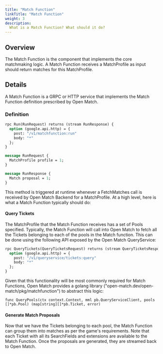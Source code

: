 ```yaml
---
title: "Match Function"
linkTitle: "Match Function"
weight: 3
description:
  What is a Match Function? What should it do?
---
```


## Overview

The Match Function is the component that implements the core matchmaking logic. A Match Function receives a MatchProfile as input should return matches for this MatchProfile.

## Details

A Match Function is a GRPC or HTTP service that implements the Match Function definition prescribed by Open Match.

### Definition

```proto
rpc Run(RunRequest) returns (stream RunResponse) {
  option (google.api.http) = {
    post: "/v1/matchfunction:run"
    body: "*"
  };
}

message RunRequest {
  MatchProfile profile = 1;
}

message RunResponse {
  Match proposal = 1;
}
```

This method is triggered at runtime whenever a FetchMatches call is received by Open Match Backend for a MatchProfile. At a high level, here is what a Match Function typically should do:

#### Query Tickets

The MatchProfile that the Match Function receives has a set of Pools specified. Typically, the Match Function will call into Open Match to fetch all the Tickets belonging to each of the pools in the Match function. This can be done using the following API exposed by the Open Match QueryService:

```proto
rpc QueryTickets(QueryTicketsRequest) returns (stream QueryTicketsResponse) {
  option (google.api.http) = {
    post: "/v1/queryservice/tickets:query"
    body: "*"
  };
}
```

Given that this functionality will be most commonly required for Match Functions, Open Match provides a golang library ("open-match.dev/open-match/pkg/matchfunction") to abstract this logic:

```golang
func QueryPools(ctx context.Context, mml pb.QueryServiceClient, pools []*pb.Pool) (map[string][]*pb.Ticket, error)
```

#### Generate Match Proposals

Now that we have the Tickets belonging to each pool, the Match Function can group them into matches as per the game's requirements. Note that each Ticket with all its SearchFields and extensions are available to the Match Function. Once the proposals are generated, they are streamed back to Open Match.
